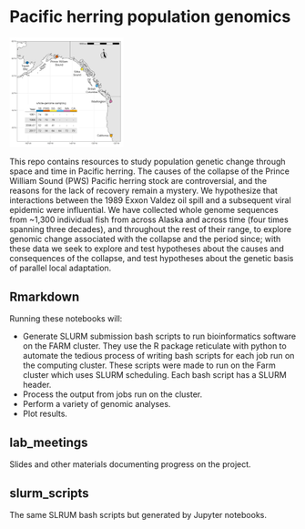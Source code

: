 


# Pacific herring population genomics

<img src="https://github.com/joemcgirr/pac_herring/blob/master/ph_map-01.png?raw=true" alt="drawing" width="200"/>

This repo contains resources to study population genetic change through space and time in Pacific herring. The causes of the collapse of the Prince William Sound (PWS) Pacific herring stock are controversial, and the reasons for the lack of recovery remain a mystery. We hypothesize that interactions between the 1989 Exxon Valdez oil spill and a subsequent viral epidemic were influential. We have collected whole genome sequences from ~1,300 individual fish from across Alaska and across time (four times spanning three decades), and throughout the rest of their range, to explore genomic change associated with the collapse and the period since; with these data we seek to explore and test hypotheses about the causes and consequences of the collapse, and test hypotheses about the genetic basis of parallel local adaptation.

## Rmarkdown

Running these notebooks will:

- Generate SLURM submission bash scripts to run bioinformatics software on the FARM cluster. They use the R package reticulate with python to automate the tedious process of writing bash scripts for each job run on the computing cluster. These scripts were made to run on the Farm cluster which uses SLURM scheduling. Each bash script has a SLURM header.
- Process the output from jobs run on the cluster.
- Perform a variety of genomic analyses.
- Plot results.

## lab_meetings

Slides and other materials documenting progress on the project.

## slurm_scripts

The same SLRUM bash scripts but generated by Jupyter notebooks.


